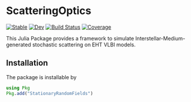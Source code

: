 # ScatteringOptics

[![Stable](https://img.shields.io/badge/docs-stable-blue.svg)](https://EHTJulia.github.io/ScatteringOptics.jl/stable/)
[![Dev](https://img.shields.io/badge/docs-dev-blue.svg)](https://EHTJulia.github.io/ScatteringOptics.jl/dev/)
[![Build Status](https://github.com/EHTJulia/ScatteringOptics.jl/actions/workflows/CI.yml/badge.svg?branch=main)](https://github.com/EHTJulia/ScatteringOptics.jl/actions/workflows/CI.yml?query=branch%3Amain)
[![Coverage](https://codecov.io/gh/EHTJulia/ScatteringOptics.jl/branch/main/graph/badge.svg)](https://codecov.io/gh/EHTJulia/ScatteringOptics.jl)

This Julia Package provides a framework to simulate Interstellar-Medium-generated stochastic scattering on EHT VLBI models.

## Installation
The package is installable by
```julia
using Pkg
Pkg.add("StationaryRandomFields")
```
